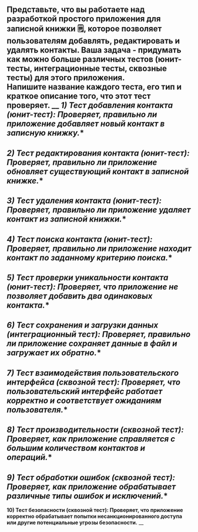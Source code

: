 Представьте, что вы работаете над разработкой простого приложения для записной книжки 🗒, которое позволяет пользователям добавлять, редактировать и удалять контакты.    Ваша задача - придумать как можно больше различных тестов (юнит-тесты, интеграционные тесты, сквозные тесты) для этого приложения.    
Напишите название каждого теста, его тип и краткое описание того, что этот тест проверяет.
__
*1) Тест добавления контакта (юнит-тест): Проверяет, правильно ли приложение добавляет новый контакт в записную книжку.**
--

*2) Тест редактирования контакта (юнит-тест): Проверяет, правильно ли приложение обновляет существующий контакт в записной книжке.**
--
*3) Тест удаления контакта (юнит-тест): Проверяет, правильно ли приложение удаляет контакт из записной книжки.**
--
*4) Тест поиска контакта (юнит-тест): Проверяет, правильно ли приложение находит контакт по заданному критерию поиска.**
--
*5) Тест проверки уникальности контакта (юнит-тест): Проверяет, что приложение не позволяет добавить два одинаковых контакта.**
--
*6) Тест сохранения и загрузки данных (интеграционный тест): Проверяет, правильно ли приложение сохраняет данные в файл и загружает их обратно.**
--
*7) Тест взаимодействия пользовательского интерфейса (сквозной тест): Проверяет, что пользовательский интерфейс работает корректно и соответствует ожиданиям пользователя.**
--
*8) Тест производительности (сквозной тест): Проверяет, как приложение справляется с большим количеством контактов и операций.**
--
*9) Тест обработки ошибок (сквозной тест): Проверяет, как приложение обрабатывает различные типы ошибок и исключений.**
--
**10) Тест безопасности (сквозной тест): Проверяет, что приложение корректно обрабатывает попытки несанкционированного доступа или другие потенциальные угрозы безопасности.**
 __
